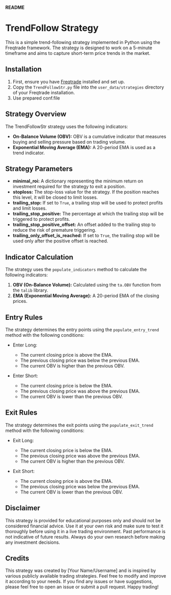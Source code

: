 **README**

# TrendFollow Strategy

This is a simple trend-following strategy implemented in Python using the Freqtrade framework. The strategy is designed to work on a 5-minute timeframe and aims to capture short-term price trends in the market.

## Installation

1. First, ensure you have [Freqtrade](https://www.freqtrade.io/) installed and set up.
2. Copy the `TrendFollowStr.py` file into the `user_data/strategies` directory of your Freqtrade installation.
3. Use prepared conf.file

## Strategy Overview

The TrendFollowStr strategy uses the following indicators:

- **On-Balance Volume (OBV):** OBV is a cumulative indicator that measures buying and selling pressure based on trading volume.
- **Exponential Moving Average (EMA):** A 20-period EMA is used as a trend indicator.

## Strategy Parameters

- **minimal_roi:** A dictionary representing the minimum return on investment required for the strategy to exit a position.
- **stoploss:** The stop-loss value for the strategy. If the position reaches this level, it will be closed to limit losses.
- **trailing_stop:** If set to `True`, a trailing stop will be used to protect profits and limit losses.
- **trailing_stop_positive:** The percentage at which the trailing stop will be triggered to protect profits.
- **trailing_stop_positive_offset:** An offset added to the trailing stop to reduce the risk of premature triggering.
- **trailing_only_offset_is_reached:** If set to `True`, the trailing stop will be used only after the positive offset is reached.

## Indicator Calculation

The strategy uses the `populate_indicators` method to calculate the following indicators:

1. **OBV (On-Balance Volume):** Calculated using the `ta.OBV` function from the `talib` library.
2. **EMA (Exponential Moving Average):** A 20-period EMA of the closing prices.

## Entry Rules

The strategy determines the entry points using the `populate_entry_trend` method with the following conditions:

- Enter Long:
  - The current closing price is above the EMA.
  - The previous closing price was below the previous EMA.
  - The current OBV is higher than the previous OBV.

- Enter Short:
  - The current closing price is below the EMA.
  - The previous closing price was above the previous EMA.
  - The current OBV is lower than the previous OBV.

## Exit Rules

The strategy determines the exit points using the `populate_exit_trend` method with the following conditions:

- Exit Long:
  - The current closing price is below the EMA.
  - The previous closing price was above the previous EMA.
  - The current OBV is higher than the previous OBV.

- Exit Short:
  - The current closing price is above the EMA.
  - The previous closing price was below the previous EMA.
  - The current OBV is lower than the previous OBV.

## Disclaimer

This strategy is provided for educational purposes only and should not be considered financial advice. Use it at your own risk and make sure to test it thoroughly before using it in a live trading environment. Past performance is not indicative of future results. Always do your own research before making any investment decisions.

## Credits

This strategy was created by [Your Name/Username] and is inspired by various publicly available trading strategies. Feel free to modify and improve it according to your needs. If you find any issues or have suggestions, please feel free to open an issue or submit a pull request. Happy trading!
